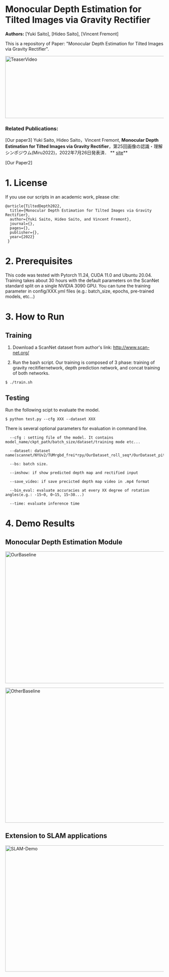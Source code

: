 # Monocular Depth Estimation for Tilted Images via Gravity Rectifier
**Authors:** [Yuki Saito], [Hideo Saito], [Vincent Fremont]  


This is a repository of Paper: "Monocular Depth Estimation for Tilted Images via Gravity Rectifier".

<a href="http://hvrl.ics.keio.ac.jp/saito_y/images/IW-FCV/system_overview.png" target="_blank"><img src="https://user-images.githubusercontent.com/52692327/183321849-1bf5794c-fdd4-4c4e-8f82-36d5b94aaa25.gif" 
alt="TeaserVideo" width="789" height="198" border="0" /></a>



### Related Publications:

[Our paper3] Yuki Saito, Hideo Saito，Vincent Fremont, **Monocular Depth Estimation for Tilted Images via Gravity Rectifier**，第25回画像の認識・理解シンポジウム(Miru2022)，2022年7月26日発表済． ** [site](https://sites.google.com/view/miru2022)**

[Our Paper2] 

# 1. License

If you use our scripts  in an academic work, please cite:

    @article{TiltedDepth2022,
      title={Monocular Depth Estimation for Tilted Images via Gravity Rectifier},
      author={Yuki Saito, Hideo Saito, and Vincent Fremont},
      journal={},
      pages={},
      publisher={},
      year={2022}
     }

# 2. Prerequisites

This code was tested with Pytorch 11.24, CUDA 11.0 and Ubuntu 20.04.
Training takes about 30 hours with the default parameters on the ScanNet standard split on a single NVIDIA 3090 GPU.
You can tune the training parameter in config/XXX.yml files (e.g.: batch_size, epochs, pre-trained models, etc...)


# 3. How to Run

## Training

1. Download a ScanNet dataset from author's link: http://www.scan-net.org/

2. Run the bash script. Our training is composed of 3 phase: training of gravity recitifiernetwork, depth prediction network, and concat training of both networks.  

  ```
  $ ./train.sh
  ```

## Testing

Run the following scipt to evaluate the model.

  ```
  $ python test.py --cfg XXX --dataset XXX
  ```

There is several optional parameters for evaluation in command line. 

  ```
    --cfg : setting file of the model. It contains model_name/ckpt_path/batch_size/dataset/training mode etc...

    --dataset: dataset name(scannet/NYUv2/TUMrgbd_frei*rpy/OurDataset_roll_seq*/OurDataset_pitch_seq*)

    --bs: batch size.

    --imshow: if show predicted depth map and rectified input

    --save_video: if save precicted depth map video in .mp4 format

    --bin_eval: evaluate accuracies at every XX degree of rotation angles(e.g.: -15~0, 0~15, 15~30...)

    --time: evaluate inference time
  ```
  
# 4. Demo Results

## Monocular Depth Estimation Module

<a href="http://hvrl.ics.keio.ac.jp/saito_y/images/TiltedDepthEstimation/Qualitative_OurDataset_OurBaselines_v3-1.png" target="_blank"><img src="http://hvrl.ics.keio.ac.jp/saito_y/images/TiltedDepthEstimation/Qualitative_OurDataset_OurBaselines_v3-1.png"
alt="OurBaseline" width="965" height="420" border="0" /></a>

<a href="http://hvrl.ics.keio.ac.jp/saito_y/images/TiltedDepthEstimation/Qualitative_OurDataset_OtherBaselines_v3-1.png" target="_blank"><img src="http://hvrl.ics.keio.ac.jp/saito_y/images/TiltedDepthEstimation/Qualitative_OurDataset_OtherBaselines_v3-1.png"
alt="OtherBaseline" width="965" height="430" border="0" /></a>


## Extension to SLAM applications
<a href="http://hvrl.ics.keio.ac.jp/saito_y/images/TiltedDepthEstimation/Extension_to_SLAM.png" target="_blank"><img src="http://hvrl.ics.keio.ac.jp/saito_y/images/TiltedDepthEstimation/Extension_to_SLAM.png"
alt="SLAM-Demo" width="1024" height="402" border="0" /></a>
